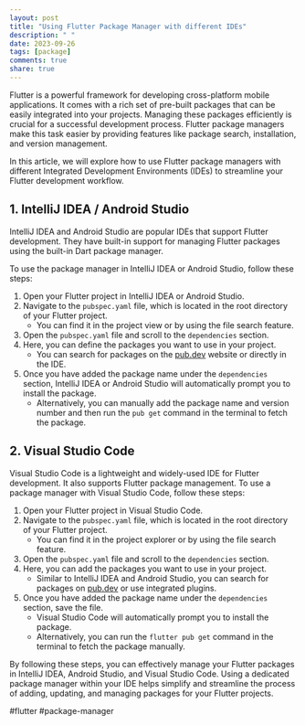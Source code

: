 ```yaml
---
layout: post
title: "Using Flutter Package Manager with different IDEs"
description: " "
date: 2023-09-26
tags: [package]
comments: true
share: true
---
```


Flutter is a powerful framework for developing cross-platform mobile applications. It comes with a rich set of pre-built packages that can be easily integrated into your projects. Managing these packages efficiently is crucial for a successful development process. Flutter package managers make this task easier by providing features like package search, installation, and version management.

In this article, we will explore how to use Flutter package managers with different Integrated Development Environments (IDEs) to streamline your Flutter development workflow.

## 1. IntelliJ IDEA / Android Studio

IntelliJ IDEA and Android Studio are popular IDEs that support Flutter development. They have built-in support for managing Flutter packages using the built-in Dart package manager.

To use the package manager in IntelliJ IDEA or Android Studio, follow these steps:

1. Open your Flutter project in IntelliJ IDEA or Android Studio.
2. Navigate to the `pubspec.yaml` file, which is located in the root directory of your Flutter project.
   - You can find it in the project view or by using the file search feature.
3. Open the `pubspec.yaml` file and scroll to the `dependencies` section.
4. Here, you can define the packages you want to use in your project.
   - You can search for packages on the [pub.dev](https://pub.dev/) website or directly in the IDE.
5. Once you have added the package name under the `dependencies` section, IntelliJ IDEA or Android Studio will automatically prompt you to install the package.
   - Alternatively, you can manually add the package name and version number and then run the `pub get` command in the terminal to fetch the package.

## 2. Visual Studio Code

Visual Studio Code is a lightweight and widely-used IDE for Flutter development. It also supports Flutter package management. To use a package manager with Visual Studio Code, follow these steps:

1. Open your Flutter project in Visual Studio Code.
2. Navigate to the `pubspec.yaml` file, which is located in the root directory of your Flutter project.
   - You can find it in the project explorer or by using the file search feature.
3. Open the `pubspec.yaml` file and scroll to the `dependencies` section.
4. Here, you can add the packages you want to use in your project.
   - Similar to IntelliJ IDEA and Android Studio, you can search for packages on [pub.dev](https://pub.dev/) or use integrated plugins.
5. Once you have added the package name under the `dependencies` section, save the file.
   - Visual Studio Code will automatically prompt you to install the package.
   - Alternatively, you can run the `flutter pub get` command in the terminal to fetch the package manually.

By following these steps, you can effectively manage your Flutter packages in IntelliJ IDEA, Android Studio, and Visual Studio Code. Using a dedicated package manager within your IDE helps simplify and streamline the process of adding, updating, and managing packages for your Flutter projects.

#flutter #package-manager